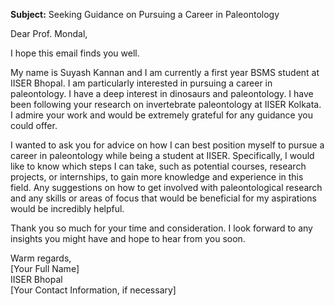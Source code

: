 
**Subject:** Seeking Guidance on Pursuing a Career in Paleontology

Dear Prof. Mondal,

I hope this email finds you well.

My name is Suyash Kannan and I am currently a first year BSMS student at IISER Bhopal. I am particularly interested in pursuing a career in paleontology. I have a deep interest in dinosaurs and paleontology. I have been following your research on invertebrate paleontology at IISER Kolkata. I admire your work and would be extremely grateful for any guidance you could offer.

I wanted to ask you for advice on how I can best position myself to pursue a career in paleontology while being a student at IISER. Specifically, I would like to know which steps I can take, such as potential courses, research projects, or internships, to gain more knowledge and experience in this field. Any suggestions on how to get involved with paleontological research and any skills or areas of focus that would be beneficial for my aspirations would be incredibly helpful.

Thank you so much for your time and consideration. I look forward to any insights you might have and hope to hear from you soon.

Warm regards,  
[Your Full Name]  
IISER Bhopal  
[Your Contact Information, if necessary]
